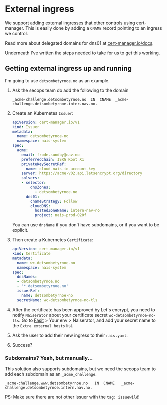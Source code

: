 # External ingress

We support adding external ingresses that other controls using cert-manager.
This is easily done by adding a `CNAME` record pointing to an ingress we control.

Read more about delegated domains for dns01 at [cert-manager.io/docs](https://cert-manager.io/docs/configuration/acme/dns01/#delegated-domains-for-dns01).

Underneath I've written the steps needed to take for us to get this working.

## Getting external ingress up and running

I'm going to use `detsombetyrnoe.no` as an example.

1. Ask the secops team do add the following to the domain

       _acme-challenge.detsombetyrnoe.no  IN  CNAME  _acme-challenge.detsombetyrnoe.inter.nav.no.

2. Create an Kubernetes `Issuer`:

   ```yaml
   apiVersion: cert-manager.io/v1
   kind: Issuer
   metadata:
     name: detsombetyrnoe-no
     namespace: nais-system
   spec:
     acme:
       email: frode.sundby@nav.no
       preferredChain: ISRG Root X1
       privateKeySecretRef:
         name: cloud-nais-io-account-key
       server: https://acme-v02.api.letsencrypt.org/directory
       solvers:
       - selector:
           dnsZones:
             - detsombetyrnoe.no
         dns01:
           cnameStrategy: Follow
           cloudDNS:
             hostedZoneName: intern-nav-no
             project: nais-prod-020f

   ```

   You can use `dnsName` if you don't have subdomains, or if you want to be explicit.

3. Then create a Kubernetes `Certificate`:

    ```yaml
	apiVersion: cert-manager.io/v1
    kind: Certificate
    metadata:
      name: wc-detsombetyrnoe-no
      namespace: nais-system
    spec:
      dnsNames:
      - detsombetyrnoe.no
      - '*.detsombetyrnoe.no'
      issuerRef:
        name: detsombetyrnoe-no
      secretName: wc-detsombetyrnoe-no-tls
    ```

4. After the certificate has been approved by Let's encrypt, you need to notify `Naiserator` about your certificate secret `wc-detsombetyrnoe-no-tls`.
   Go to [Fasit](https://fasit.nais.io) > Your env > Naiserator, and add your secret name to the `Extra external hosts` list.
5. Ask the user to add their new ingress to their `nais.yaml`.
6. Success?

### Subdomains? Yeah, but manually...

This solution also supports subdomains, but we need the secops team to add each subdomain as an `_acme_challenge`.

```
_acme-challenge.www.detsombetyrnoe.no	IN	CNAME	_acme-challenge.detsombetyrnoe.intern.nav.no.
```

PS: Make sure there are not other issuer with the `tag: issuewild`!
